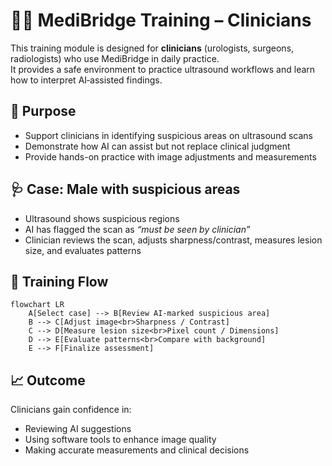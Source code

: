 # 👩‍⚕️ MediBridge Training – Clinicians

This training module is designed for **clinicians** (urologists, surgeons, radiologists) who use MediBridge in daily practice.  
It provides a safe environment to practice ultrasound workflows and learn how to interpret AI‑assisted findings.

## 🎯 Purpose
- Support clinicians in identifying suspicious areas on ultrasound scans  
- Demonstrate how AI can assist but not replace clinical judgment  
- Provide hands-on practice with image adjustments and measurements  

## 🩺 Case: Male with suspicious areas
- Ultrasound shows suspicious regions  
- AI has flagged the scan as *“must be seen by clinician”*  
- Clinician reviews the scan, adjusts sharpness/contrast, measures lesion size, and evaluates patterns  

## 🔄 Training Flow
```mermaid
flowchart LR
    A[Select case] --> B[Review AI-marked suspicious area]
    B --> C[Adjust image<br>Sharpness / Contrast]
    C --> D[Measure lesion size<br>Pixel count / Dimensions]
    D --> E[Evaluate patterns<br>Compare with background]
    E --> F[Finalize assessment]
```

## 📈 Outcome
Clinicians gain confidence in:

- Reviewing AI suggestions
- Using software tools to enhance image quality
- Making accurate measurements and clinical decisions
